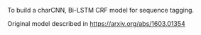 To build a charCNN, Bi-LSTM CRF model for sequence tagging.


Original model described in https://arxiv.org/abs/1603.01354



